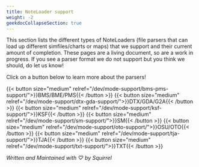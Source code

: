 ```yaml
---
title: NoteLoader support
weight: -2
geekdocCollapseSection: true
---
```


This section lists the different types of NoteLoaders (file parsers that can load up different simfiles/charts or maps) that we support and their current amount of completion. These pages are a living document, so are a work in progress. If you see a parser format we do not support but you think we should, do let us know!

Click on a button below to learn more about the parsers!

{{< button size="medium" relref="/dev/mode-support/bms-pms-support/">}}BMS/BME/PMS{{< /button >}}
{{< button size="medium" relref="/dev/mode-support/dtx-gda-support/">}}DTX/GDA/G2A{{< /button >}}
{{< button size="medium" relref="/dev/mode-support/ksf-support/">}}KSF{{< /button >}}
{{< button size="medium" relref="/dev/mode-support/sm-support/">}}SM{{< /button >}}
{{< button size="medium" relref="/dev/mode-support/oto-support/">}}OSU/OTO{{< /button >}}
{{< button size="medium" relref="/dev/mode-support/tja-support/">}}TJA{{< /button >}}
{{< button size="medium" relref="/dev/mode-support/txt-support/">}}TXT{{< /button >}}


_Written and Maintained with ♡ by Squirrel_